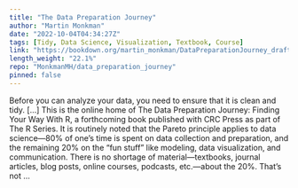 ```yaml
---
title: "The Data Preparation Journey"
author: "Martin Monkman"
date: "2022-10-04T04:34:27Z"
tags: [Tidy, Data Science, Visualization, Textbook, Course]
link: "https://bookdown.org/martin_monkman/DataPreparationJourney_draft/"
length_weight: "22.1%"
repo: "MonkmanMH/data_preparation_journey"
pinned: false
---
```


Before you can analyze your data, you need to ensure that it is clean and tidy. [...] This is the online home of The Data Preparation Journey: Finding Your Way With R, a forthcoming book published with CRC Press as part of The R Series. It is routinely noted that the Pareto principle applies to data science—80% of one’s time is spent on data collection and preparation, and the remaining 20% on the “fun stuff” like modeling, data visualization, and communication. There is no shortage of material—textbooks, journal articles, blog posts, online courses, podcasts, etc.—about the 20%. That’s not ...
